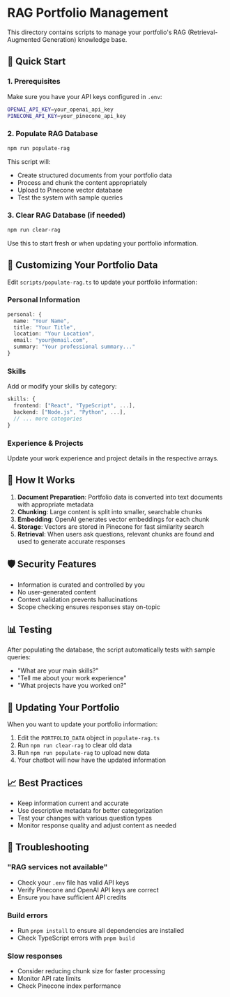 # RAG Portfolio Management

This directory contains scripts to manage your portfolio's RAG (Retrieval-Augmented Generation) knowledge base.

## 🚀 Quick Start

### 1. Prerequisites
Make sure you have your API keys configured in `.env`:
```bash
OPENAI_API_KEY=your_openai_api_key
PINECONE_API_KEY=your_pinecone_api_key
```

### 2. Populate RAG Database
```bash
npm run populate-rag
```
This script will:
- Create structured documents from your portfolio data
- Process and chunk the content appropriately
- Upload to Pinecone vector database
- Test the system with sample queries

### 3. Clear RAG Database (if needed)
```bash
npm run clear-rag
```
Use this to start fresh or when updating your portfolio information.

## 📝 Customizing Your Portfolio Data

Edit `scripts/populate-rag.ts` to update your portfolio information:

### Personal Information
```typescript
personal: {
  name: "Your Name",
  title: "Your Title",
  location: "Your Location",
  email: "your@email.com",
  summary: "Your professional summary..."
}
```

### Skills
Add or modify your skills by category:
```typescript
skills: {
  frontend: ["React", "TypeScript", ...],
  backend: ["Node.js", "Python", ...],
  // ... more categories
}
```

### Experience & Projects
Update your work experience and project details in the respective arrays.

## 🔧 How It Works

1. **Document Preparation**: Portfolio data is converted into text documents with appropriate metadata
2. **Chunking**: Large content is split into smaller, searchable chunks
3. **Embedding**: OpenAI generates vector embeddings for each chunk
4. **Storage**: Vectors are stored in Pinecone for fast similarity search
5. **Retrieval**: When users ask questions, relevant chunks are found and used to generate accurate responses

## 🛡️ Security Features

- Information is curated and controlled by you
- No user-generated content
- Context validation prevents hallucinations
- Scope checking ensures responses stay on-topic

## 📊 Testing

After populating the database, the script automatically tests with sample queries:
- "What are your main skills?"
- "Tell me about your work experience"
- "What projects have you worked on?"

## 🔄 Updating Your Portfolio

When you want to update your portfolio information:

1. Edit the `PORTFOLIO_DATA` object in `populate-rag.ts`
2. Run `npm run clear-rag` to clear old data
3. Run `npm run populate-rag` to upload new data
4. Your chatbot will now have the updated information

## 📈 Best Practices

- Keep information current and accurate
- Use descriptive metadata for better categorization
- Test your changes with various question types
- Monitor response quality and adjust content as needed

## 🚨 Troubleshooting

### "RAG services not available"
- Check your `.env` file has valid API keys
- Verify Pinecone and OpenAI API keys are correct
- Ensure you have sufficient API credits

### Build errors
- Run `pnpm install` to ensure all dependencies are installed
- Check TypeScript errors with `pnpm build`

### Slow responses
- Consider reducing chunk size for faster processing
- Monitor API rate limits
- Check Pinecone index performance
